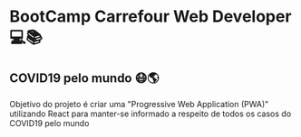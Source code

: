 # BootCamp Carrefour Web Developer 💻📚

## COVID19 pelo mundo 😷🌎
Objetivo do projeto é criar uma "Progressive Web Application (PWA)" utilizando React para manter-se informado a respeito de todos os casos do COVID19 pelo mundo 
